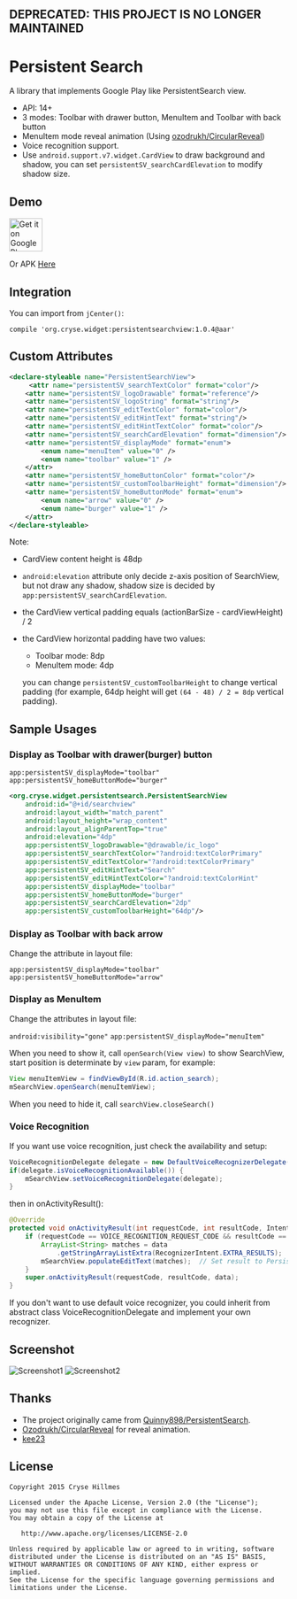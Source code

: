 ## DEPRECATED: THIS PROJECT IS NO LONGER MAINTAINED
# Persistent Search
A library that implements Google Play like PersistentSearch view.

- API: 14+
- 3 modes: Toolbar with drawer button, MenuItem and Toolbar with back button
- MenuItem mode reveal animation (Using [ozodrukh/CircularReveal](https://github.com/ozodrukh/CircularReveal))
- Voice recognition support.
- Use `android.support.v7.widget.CardView` to draw background and shadow, you can set `persistentSV_searchCardElevation` to modify shadow size.

## Demo

<a href="https://play.google.com/store/apps/details?id=org.cryse.widget.persistentsearch.sample">
  <img alt="Get it on Google Play"
       src="https://play.google.com/intl/en_us/badges/images/generic/en-play-badge.png" height="60" />
</a>

Or APK [Here](https://raw.githubusercontent.com/crysehillmes/PersistentSearchView/master/sample-apk/sample.apk)

## Integration

You can import from `jCenter()`:

`compile 'org.cryse.widget:persistentsearchview:1.0.4@aar'`

## Custom Attributes

```xml
<declare-styleable name="PersistentSearchView">
	 <attr name="persistentSV_searchTextColor" format="color"/>
	<attr name="persistentSV_logoDrawable" format="reference"/>
	<attr name="persistentSV_logoString" format="string"/>
	<attr name="persistentSV_editTextColor" format="color"/>
	<attr name="persistentSV_editHintText" format="string"/>
	<attr name="persistentSV_editHintTextColor" format="color"/>
	<attr name="persistentSV_searchCardElevation" format="dimension"/>
	<attr name="persistentSV_displayMode" format="enum">
		<enum name="menuItem" value="0" />
		<enum name="toolbar" value="1" />
	</attr>
	<attr name="persistentSV_homeButtonColor" format="color"/>
	<attr name="persistentSV_customToolbarHeight" format="dimension"/>
	<attr name="persistentSV_homeButtonMode" format="enum">
		<enum name="arrow" value="0" />
		<enum name="burger" value="1" />
	</attr>
</declare-styleable>
```

Note:

- CardView content height is 48dp
- `android:elevation` attribute only decide z-axis position of SearchView, but not draw any shadow, shadow size is decided by `app:persistentSV_searchCardElevation`.
- the CardView vertical padding equals (actionBarSize - cardViewHeight) / 2
- the CardView horizontal padding have two values:
	- Toolbar mode: 8dp
	- MenuItem mode: 4dp
	
	you can change `persistentSV_customToolbarHeight` to change vertical padding (for example, 64dp height will get `(64 - 48) / 2 = 8dp` vertical padding).
	
## Sample Usages
### Display as Toolbar with drawer(burger) button

`app:persistentSV_displayMode="toolbar"`
`app:persistentSV_homeButtonMode="burger"`

```xml
<org.cryse.widget.persistentsearch.PersistentSearchView
	android:id="@+id/searchview"
	android:layout_width="match_parent"
	android:layout_height="wrap_content"
	android:layout_alignParentTop="true"
	android:elevation="4dp"
	app:persistentSV_logoDrawable="@drawable/ic_logo"
	app:persistentSV_searchTextColor="?android:textColorPrimary"
	app:persistentSV_editTextColor="?android:textColorPrimary"
	app:persistentSV_editHintText="Search"
	app:persistentSV_editHintTextColor="?android:textColorHint"
	app:persistentSV_displayMode="toolbar"
	app:persistentSV_homeButtonMode="burger"
	app:persistentSV_searchCardElevation="2dp"
	app:persistentSV_customToolbarHeight="64dp"/>
```

### Display as Toolbar with back arrow

Change the attribute in layout file:

`app:persistentSV_displayMode="toolbar"`
`app:persistentSV_homeButtonMode="arrow"`

### Display as MenuItem

Change the attributes in layout file:

`android:visibility="gone"`
`app:persistentSV_displayMode="menuItem"`

When you need to show it, call `openSearch(View view)` to show SearchView, start position is determinate by `view` param, for example:
```java
View menuItemView = findViewById(R.id.action_search);
mSearchView.openSearch(menuItemView);
```
When you need to hide it, call `searchView.closeSearch()`

### Voice Recognition

If you want use voice recognition, just check the availability and setup:
```java 
VoiceRecognitionDelegate delegate = new DefaultVoiceRecognizerDelegate(this, VOICE_RECOGNITION_REQUEST_CODE);
if(delegate.isVoiceRecognitionAvailable()) {
	mSearchView.setVoiceRecognitionDelegate(delegate);
}
```
then in onActivityResult():
```java
@Override
protected void onActivityResult(int requestCode, int resultCode, Intent data) {
	if (requestCode == VOICE_RECOGNITION_REQUEST_CODE && resultCode == RESULT_OK) {
		ArrayList<String> matches = data
			.getStringArrayListExtra(RecognizerIntent.EXTRA_RESULTS);
		mSearchView.populateEditText(matches);  // Set result to PersistentSearchView
	}
	super.onActivityResult(requestCode, resultCode, data);
}
```

If you don't want to use default voice recognizer, you could inherit from abstract class VoiceRecognitionDelegate and implement your own recognizer.

## Screenshot

![Screenshot1](https://raw.githubusercontent.com/crysehillmes/PersistentSearchView/master/screenshots/screenshot1.png)
![Screenshot2](https://raw.githubusercontent.com/crysehillmes/PersistentSearchView/master/screenshots/screenshot2.png)

## Thanks

- The project originally came from [Quinny898/PersistentSearch](https://github.com/Quinny898/PersistentSearch).
- [Ozodrukh/CircularReveal](https://github.com/ozodrukh/CircularReveal) for reveal animation.
- [kee23](https://github.com/kee23)

## License

    Copyright 2015 Cryse Hillmes

    Licensed under the Apache License, Version 2.0 (the "License");
    you may not use this file except in compliance with the License.
    You may obtain a copy of the License at

       http://www.apache.org/licenses/LICENSE-2.0

    Unless required by applicable law or agreed to in writing, software
    distributed under the License is distributed on an "AS IS" BASIS,
    WITHOUT WARRANTIES OR CONDITIONS OF ANY KIND, either express or implied.
    See the License for the specific language governing permissions and
    limitations under the License.
